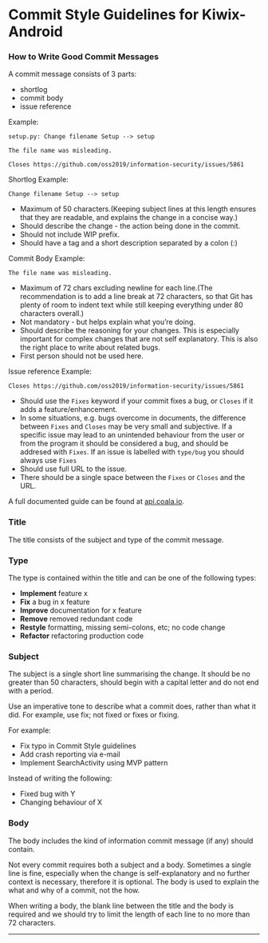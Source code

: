 # Commit Style Guidelines for Kiwix-Android

### How to Write Good Commit Messages

A commit message consists of 3 parts:
- shortlog
- commit body
- issue reference

Example:
```
setup.py: Change filename Setup --> setup

The file name was misleading.

Closes https://github.com/oss2019/information-security/issues/5861
```

Shortlog
Example:
```
Change filename Setup --> setup
```
- Maximum of 50 characters.(Keeping subject lines at this length ensures that they are readable, and explains the change in a concise way.)
- Should describe the change - the action being done in the commit.
- Should not include WIP prefix.
- Should have a tag and a short description separated by a colon (:)

Commit Body
Example:
```
The file name was misleading.
```

- Maximum of 72 chars excluding newline for each line.(The recommendation is to add a line break at 72 characters, so that Git has plenty of room to indent text while still keeping everything under 80 characters overall.)
- Not mandatory - but helps explain what you’re doing.
- Should describe the reasoning for your changes. This is especially important for complex changes that are not self explanatory. This is also the right place to write about related bugs.
- First person should not be used here.

Issue reference
Example:

```
Closes https://github.com/oss2019/information-security/issues/5861
```

- Should use the `Fixes` keyword if your commit fixes a bug, or `Closes` if it adds a feature/enhancement.
- In some situations, e.g. bugs overcome in documents, the difference between `Fixes` and `Closes` may be very small and subjective. If a specific issue may lead to an unintended behaviour from the user or from the program it should be considered a bug, and should be addresed with `Fixes`. If an issue is labelled with `type/bug` you should always use `Fixes`
- Should use full URL to the issue.
- There should be a single space between the `Fixes` or `Closes` and the URL.

A full documented guide can be found at [api.coala.io](http://api.coala.io/en/latest/Developers/Writing_Good_Commits.html).
### Title
The title consists of the subject and type of the commit message.

### Type
The type is contained within the title and can be one of the following types:

* **Implement** feature x
* **Fix** a bug in x feature
* **Improve** documentation for x feature
* **Remove** removed redundant code
* **Restyle** formatting, missing semi-colons, etc; no code change
* **Refactor** refactoring production code

### Subject
The subject is a single short line summarising the change. It should be no greater than 50 characters, should begin with a capital letter and do not end with a period.

Use an imperative tone to describe what a commit does, rather than what it did. For example, use fix; not fixed or fixes or fixing.

For example:
- Fix typo in Commit Style guidelines
- Add crash reporting via e-mail
- Implement SearchActivity using MVP pattern

Instead of writing the following:
- Fixed bug with Y
- Changing behaviour of X

### Body
The body includes the kind of information commit message (if any) should contain.

Not every commit requires both a subject and a body. Sometimes a single line is fine, especially when the change is self-explanatory and no further context is necessary, therefore it is optional. The body is used to explain the what and why of a commit, not the how.

When writing a body, the blank line between the title and the body is required and we should try to limit the length of each line to no more than 72 characters.

***
